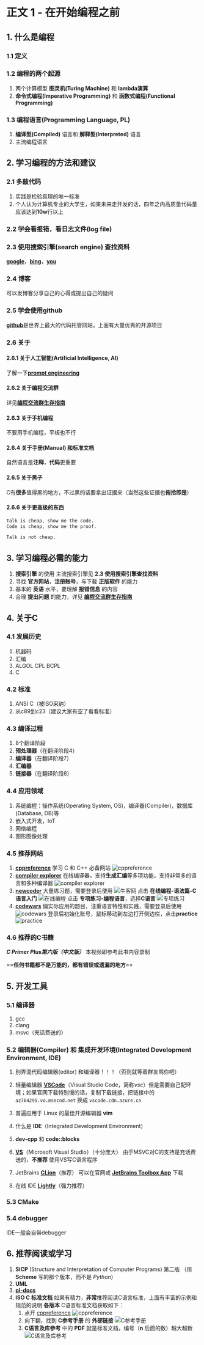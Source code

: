# 正文 1 - 在开始编程之前

## 1. 什么是编程

### 1.1 定义

### 1.2 编程的两个起源

1. 两个计算模型 **图灵机(Turing Machine)** 和 **lambda演算**
2. **命令式编程(Imperative Programming)** 和 **函数式编程(Functional Programming)**

### 1.3 编程语言(Programming Language, PL)

1. **编译型(Compiled)** 语言和 **解释型(Interpreted)** 语言
2. 主流编程语言

## 2. 学习编程的方法和建议

### 2.1 多敲代码

1. 实践是检验真理的唯一标准
2. 个人认为计算机专业的大学生，如果未来走开发的话，四年之内高质量代码量应该达到**10w**行以上

### 2.2 学会看报错，看日志文件(log file)

### 2.3 使用搜索引擎(search engine) 查找资料

[**google**](https://google.com/)，[**bing**](https://cn.bing.com/)，[**you**](https://you.com/)

### 2.4 博客

可以发博客分享自己的心得或提出自己的疑问

### 2.5 学会使用**github**

[**github**](https://github.com)是世界上最大的代码托管网站，上面有大量优秀的开源项目

### 2.6 关于

#### 2.6.1 关于人工智能(Artificial Intelligence, AI)

了解一下[**prompt engineering**](https://github.com/dair-ai/Prompt-Engineering-Guide)

#### 2.6.2 关于编程交流群

详见[**编程交流群生存指南**](../../技术无关/1_编程交流群生存指南.md)

#### 2.6.3 关于手机编程

不要用手机编程，平板也不行

#### 2.6.4 关于手册(Manual) 和标准文档

自然语言是**注释**，**代码**更重要

#### 2.6.5 关于黑子

C有**很多**值得黑的地方，不过黑的话要拿出证据来（当然这些证据也**俯拾即是**）

#### 2.6.6 关于更高级的东西

```txt
Talk is cheap, show me the code.
Code is cheap, show me the proof.
```

```txt
Talk is not cheap.
```

## 3. 学习编程必需的能力

1. **搜索引擎** 的使用 主流搜索引擎见 **2.3 使用搜索引擎查找资料**
2. 寻找 **官方网站**，**注册账号**，与下载 **正版软件** 的能力
3. 基本的 **英语** 水平，要理解 **报错信息** 的内容
4. 合理 **提出问题** 的能力，详见 [**编程交流群生存指南**](../../技术无关/1_编程交流群生存指南.md)

## 4. 关于C

### 4.1 发展历史

1. 机器码
2. 汇编
3. ALGOL CPL BCPL
4. C

### 4.2 标准

1. ANSI C（被ISO采纳）
2. 从c89到c23（建议大家有空了看看标准）

### 4.3 编译过程

1. 8个翻译阶段
2. **预处理器**（在翻译阶段4）
3. **编译器**（在翻译阶段7）
4. **汇编器**
5. **链接器**（在翻译阶段8）

### 4.4 应用领域

1. 系统编程：操作系统(Operating System, OS)，编译器(Compiler)，数据库(Database, DB)等
2. 嵌入式开发，IoT
3. 网络编程
4. 图形图像处理

### 4.5 推荐网站

1. [**cppreference**](https://zh.cppreference.com/)
   学习 C 和 C++ 必备网站
   ![cppreference](../../../images/语法和标准库/1_在开始编程之前/1.png)
2. [**compiler explorer**](https://godbolt.org/)
   在线编译器，支持**生成汇编**等多项功能，支持非常多的语言和多种编译器
   ![compiler explorer](../../../images/语法和标准库/1_在开始编程之前/2.png)
3. [**newcoder**](https://www.nowcoder.com/)
   大量练习题，需要登录后使用
   ![牛客网](../../../images/语法和标准库/1_在开始编程之前/3.png)
   点击 **在线编程-语法篇-C语言入门**
   ![在线编程](../../../images/语法和标准库/1_在开始编程之前/5.png)
   点击 **专项练习-编程语言**，选择**C语言**
   ![专项练习](../../../images/语法和标准库/1_在开始编程之前/4.png)
4. [**codewars**](https://www.codewars.com/)
   偏实际应用的题目，注重语言特性和实践，需要登录后使用
   ![codewars](../../../images/语法和标准库/1_在开始编程之前/6.png)
   登录后初始化账号，鼠标移动到左边打开侧边栏，点击**practice**
   ![practice](../../../images/语法和标准库/1_在开始编程之前/7.png)

### 4.6 推荐的C书籍

***C Primer Plus第六版（中文版）***
本视频即参考此书内容录制

==**任何书籍都不是万能的，都有错误或遗漏的地方**==

## 5. 开发工具

### 5.1 编译器

1. gcc
2. clang
3. msvc（充话费送的）

### 5.2 编辑器(Compiler) 和 集成开发环境(Integrated Development Environment, IDE)

1. 别弄混代码编辑器(editor) 和编译器！！！（否则就等着群友骂你吧）

2. 轻量编辑器 [**VSCode**](https://code.visualstudio.com/)（Visual Studio Code，简称*vsc*）但是需要自己配环境；如果官网下载特别慢的话，复制下载链接，把链接中的 `az764295.vo.msecnd.net` 换成 `vscode.cdn.azure.cn`

3. 普遍应用于 Linux 的最佳开源编辑器 **vim**

4. 什么是 **IDE**（Integrated Development Environment）

5. **dev-cpp** 和 **code::blocks**

6. [**VS**](https://visualstudio.microsoft.com/zh-hans/vs/)（Microsoft Visual Studio）（十分庞大）
   由于MSVC对C的支持是充话费送的，**不推荐** 使用VS写C语言程序

7. JetBrains [**CLion**](https://www.jetbrains.com/clion/)（推荐）
   可以在官网或 [**JetBrains Toolbox App**](https://www.jetbrains.com/toolbox-app/) 下载

8. 在线 IDE [**Lightly**](https://lightly.teamcode.com/)（强力推荐）

### 5.3 CMake

### 5.4 debugger

IDE一般会自带debugger

## 6. 推荐阅读或学习

1. **SICP** (Structure and Interpretation of Computer Programs) 第二版
   （用 **Scheme** 写的那个版本，而不是 *Python*）
2. **UML**
3. [**pl-docs**](https://github.com/FrankHB/pl-docs/blob/master/zh-CN)
4. **ISO C 标准文档**
   如果有精力，**非常**推荐阅读C语言标准，上面有丰富的示例和规范的说明
   **各版本** C语言标准文档获取如下：
   1. 点开 [cppreference](https://zh.cppreference.com)
      ![cppreference](../../../images/语法和标准库/1_在开始编程之前/8.png)
   2. 向下翻，找到 **C参考手册** 的 **外部链接**
      ![C参考手册](../../../images/语法和标准库/1_在开始编程之前/9.png)
   3. **C语言及库参考** 中的 **PDF** 就是标准文档，编号（**n** 后面的数）越大越新
      ![C语言及库参考](../../../images/语法和标准库/1_在开始编程之前/10.png)
